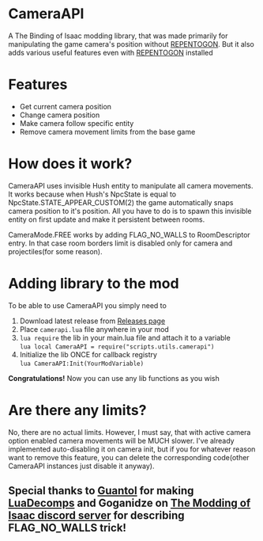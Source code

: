 # CameraAPI

A The Binding of Isaac modding library, that was made primarily for manipulating the game camera's position without [REPENTOGON](https://github.com/TeamREPENTOGON/REPENTOGON). But it also adds various useful features even with [REPENTOGON](https://github.com/TeamREPENTOGON/REPENTOGON) installed

# Features

- Get current camera position
- Change camera position
- Make camera follow specific entity
- Remove camera movement limits from the base game

# How does it work?

CameraAPI uses invisible Hush entity to manipulate all camera movements. It works because when Hush's NpcState is equal to NpcState.STATE_APPEAR_CUSTOM(2) the game automatically snaps camera position to it's position. All you have to do is to spawn this invisible entity on first update and make it persistent between rooms. 

CameraMode.FREE works by adding FLAG_NO_WALLS to RoomDescriptor entry. In that case room borders limit is disabled only for camera and projectiles(for some reason).

# Adding library to the mod

To be able to use CameraAPI you simply need to

1. Download latest release from [Releases page](https://github.com/JaRo7126/CameraAPI/releases)
2. Place `camerapi.lua` file anywhere in your mod
3. `lua require` the lib in your main.lua file and attach it to a variable\
`lua local CameraAPI = require("scripts.utils.camerapi")`
4. Initialize the lib ONCE for callback registry\
`lua CameraAPI:Init(YourModVariable)`

**Congratulations!**
Now you can use any lib functions as you wish

# Are there any limits?
No, there are no actual limits. However, I must say, that with active camera option enabled camera movements will be MUCH slower. I've already implemented auto-disabling it on camera init, but if you for whatever reason want to remove this feature, you can delete the corresponding code(other CameraAPI instances just disable it anyway).

## Special thanks to [Guantol](https://github.com/Guantol-Lemat) for making [LuaDecomps](https://github.com/Guantol-Lemat/Isaac.LuaDecomps) and Goganidze on [The Modding of Isaac discord server](https://discord.gg/modding-of-isaac-962027940131008653) for describing FLAG_NO_WALLS trick!



